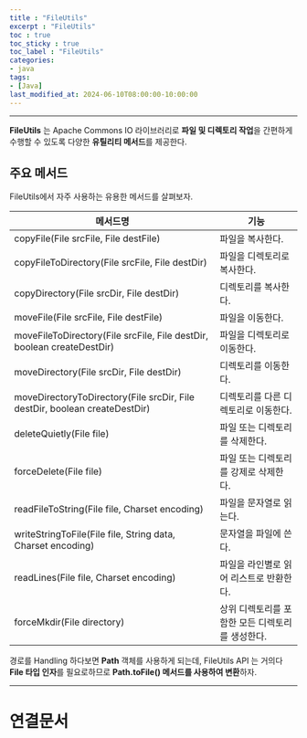 ```yaml
---
title : "FileUtils"
excerpt : "FileUtils"
toc : true
toc_sticky : true
toc_label : "FileUtils"
categories:
- java
tags:
- [Java]
last_modified_at: 2024-06-10T08:00:00-10:00:00
---
```

  
---
  
 **FileUtils** 는 Apache Commons IO 라이브러리로 **파일 및 디렉토리 작업**을 간편하게 수행할 수 있도록 다양한 **유틸리티 메서드**를 제공한다. 
  
## 주요 메서드
 FileUtils에서 자주 사용하는 유용한 메서드를 살펴보자.

| 메서드명                                                                       | 기능                          |
| -------------------------------------------------------------------------- | --------------------------- |
| copyFile(File srcFile, File destFile)                                      | 파일을 복사한다.                   |
| copyFileToDirectory(File srcFile, File destDir)                            | 파일을 디렉토리로 복사한다.             |
| copyDirectory(File srcDir, File destDir)                                   | 디렉토리를 복사한다.                 |
| moveFile(File srcFile, File destFile)                                      | 파일을 이동한다.                   |
| moveFileToDirectory(File srcFile, File destDir, boolean createDestDir)     | 파일을 디렉토리로 이동한다.             |
| moveDirectory(File srcDir, File destDir)                                   | 디렉토리를 이동한다.                 |
| moveDirectoryToDirectory(File srcDir, File destDir, boolean createDestDir) | 디렉토리를 다른 디렉토리로 이동한다.        |
| deleteQuietly(File file)                                                   | 파일 또는 디렉토리를 삭제한다.           |
| forceDelete(File file)                                                     | 파일 또는 디렉토리를 강제로 삭제한다.       |
| readFileToString(File file, Charset encoding)                              | 파일을 문자열로 읽는다.               |
| writeStringToFile(File file, String data, Charset encoding)                | 문자열을 파일에 쓴다.                |
| readLines(File file, Charset encoding)                                     | 파일을 라인별로 읽어 리스트로 반환한다.      |
| forceMkdir(File directory)                                                 | 상위 디렉토리를 포함한 모든 디렉토리를 생성한다. |  

 경로를 Handling 하다보면 **Path** 객체를 사용하게 되는데, FileUtils API 는 거의다 **File 타입 인자**를 필요로하므로 **Path.toFile() 메서드를 사용하여 변환**하자.
 
---
  
# 연결문서
